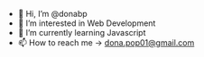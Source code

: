 - 👋 Hi, I’m @donabp
- 👀 I’m interested in Web Development
- 🌱 I’m currently learning Javascript
- 📫 How to reach me -> dona.pop01@gmail.com

<!---
donabp/donabp is a ✨ special ✨ repository because its `README.md` (this file) appears on your GitHub profile.
You can click the Preview link to take a look at your changes.
--->
